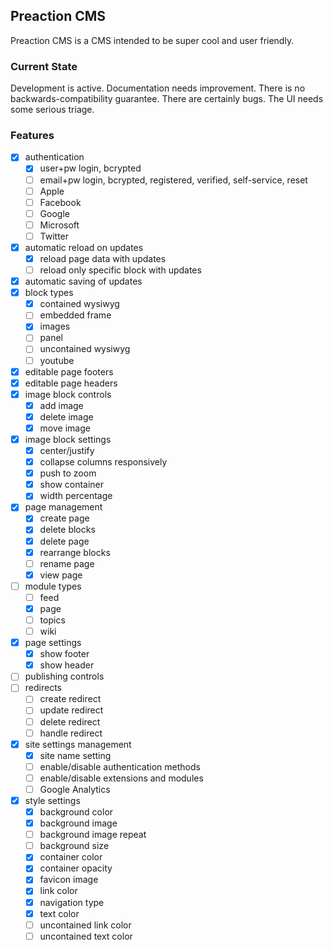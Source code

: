 ## Preaction CMS

Preaction CMS is a CMS intended to be super cool and user friendly.

### Current State

Development is active. Documentation needs improvement. There is no backwards-compatibility guarantee. There are certainly bugs. The UI needs some serious triage.

### Features

- [x] authentication
  - [x] user+pw login, bcrypted
  - [ ] email+pw login, bcrypted, registered, verified, self-service, reset
  - [ ] Apple
  - [ ] Facebook
  - [ ] Google
  - [ ] Microsoft
  - [ ] Twitter
- [x] automatic reload on updates
  - [x] reload page data with updates
  - [ ] reload only specific block with updates
- [x] automatic saving of updates
- [x] block types
  - [x] contained wysiwyg
  - [ ] embedded frame
  - [x] images
  - [ ] panel
  - [ ] uncontained wysiwyg
  - [ ] youtube
- [x] editable page footers
- [x] editable page headers
- [x] image block controls
  - [x] add image
  - [x] delete image
  - [x] move image
- [x] image block settings
  - [x] center/justify
  - [x] collapse columns responsively
  - [x] push to zoom
  - [x] show container
  - [x] width percentage
- [x] page management
  - [x] create page
  - [x] delete blocks
  - [x] delete page
  - [x] rearrange blocks
  - [ ] rename page
  - [x] view page
- [ ] module types
  - [ ] feed
  - [x] page
  - [ ] topics
  - [ ] wiki
- [x] page settings
  - [x] show footer
  - [x] show header
- [ ] publishing controls
- [ ] redirects
  - [ ] create redirect
  - [ ] update redirect
  - [ ] delete redirect
  - [ ] handle redirect
- [x] site settings management
  - [x] site name setting
  - [ ] enable/disable authentication methods
  - [ ] enable/disable extensions and modules
  - [ ] Google Analytics
- [x] style settings
  - [x] background color
  - [x] background image
  - [ ] background image repeat
  - [ ] background size
  - [x] container color
  - [x] container opacity
  - [x] favicon image
  - [x] link color
  - [x] navigation type
  - [x] text color
  - [ ] uncontained link color
  - [ ] uncontained text color
